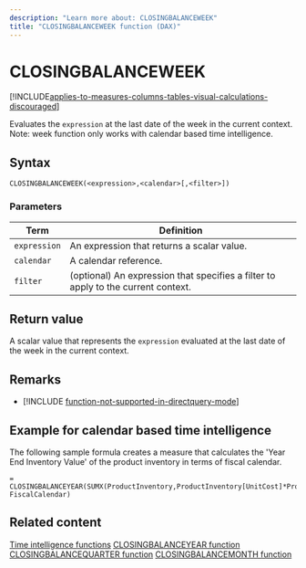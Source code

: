 ```yaml
---
description: "Learn more about: CLOSINGBALANCEWEEK"
title: "CLOSINGBALANCEWEEK function (DAX)"
---
```

# CLOSINGBALANCEWEEK

[!INCLUDE[applies-to-measures-columns-tables-visual-calculations-discouraged](includes/applies-to-measures-columns-tables-visual-calculations-discouraged.md)]

Evaluates the `expression` at the last date of the week in the current context.
Note: week function only works with calendar based time intelligence.

## Syntax

```dax
CLOSINGBALANCEWEEK(<expression>,<calendar>[,<filter>])
```

### Parameters

|Term|Definition|
|--------|--------------|
|`expression`|An expression that returns a scalar value.|
|`calendar`|A calendar reference.|
|`filter`|(optional) An expression that specifies a filter to apply to the current context.|

## Return value

A scalar value that represents the `expression` evaluated at the last date of the week in the current context.

## Remarks

- [!INCLUDE [function-not-supported-in-directquery-mode](includes/function-not-supported-in-directquery-mode.md)]


## Example for calendar based time intelligence

The following sample formula creates a measure that calculates the 'Year End Inventory Value' of the product inventory in terms of fiscal calendar.

```dax
= CLOSINGBALANCEYEAR(SUMX(ProductInventory,ProductInventory[UnitCost]*ProductInventory[UnitsBalance]), FiscalCalendar)
```

## Related content

[Time intelligence functions](time-intelligence-functions-dax.md)
[CLOSINGBALANCEYEAR function](closingbalanceyear-function-dax.md)
[CLOSINGBALANCEQUARTER function](closingbalancequarter-function-dax.md)
[CLOSINGBALANCEMONTH function](closingbalancemonth-function-dax.md)
